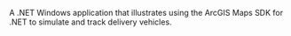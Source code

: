 A .NET Windows application that illustrates using the ArcGIS Maps SDK for .NET to simulate and track delivery vehicles.
